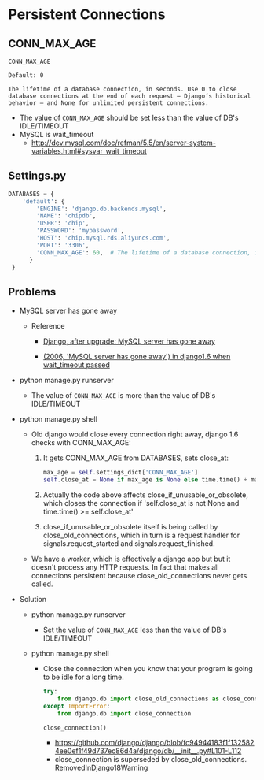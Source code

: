 # Persistent Connections

## CONN_MAX_AGE

```
CONN_MAX_AGE

Default: 0

The lifetime of a database connection, in seconds. Use 0 to close database connections at the end of each request — Django’s historical behavior — and None for unlimited persistent connections.
```

* The value of ``CONN_MAX_AGE`` should be set less than the value of DB's IDLE/TIMEOUT
* MySQL is wait_timeout
  * http://dev.mysql.com/doc/refman/5.5/en/server-system-variables.html#sysvar_wait_timeout

##  Settings.py

```python
DATABASES = {
    'default': {
        'ENGINE': 'django.db.backends.mysql',
        'NAME': 'chipdb',
        'USER': 'chip',
        'PASSWORD': 'mypassword',
        'HOST': 'chip.mysql.rds.aliyuncs.com',
        'PORT': '3306',
        'CONN_MAX_AGE': 60,  # The lifetime of a database connection, in seconds. Default 0.
      }
 }
```

## Problems

* MySQL server has gone away

  * Reference

    * [Django, after upgrade: MySQL server has gone away](http://stackoverflow.com/questions/26958592/django-after-upgrade-mysql-server-has-gone-away)

    * [(2006, 'MySQL server has gone away') in django1.6 when wait_timeout passed](https://code.djangoproject.com/ticket/21597#comment:12)

* python manage.py runserver

  * The value of ``CONN_MAX_AGE`` is more than the value of DB's IDLE/TIMEOUT

* python manage.py shell

  * Old django would close every connection right away, django 1.6 checks with CONN_MAX_AGE:

    1. It gets CONN_MAX_AGE from DATABASES, sets close_at:

       ```python
       max_age = self.settings_dict['CONN_MAX_AGE']
       self.close_at = None if max_age is None else time.time() + max_age
       ```

    2. Actually the code above affects close_if_unusable_or_obsolete, which closes the connection if 'self.close_at is not None and time.time() >= self.close_at'

    3. close_if_unusable_or_obsolete itself is being called by close_old_connections, which in turn is a request handler for signals.request_started and signals.request_finished.

  * We have a worker, which is effectively a django app but but it doesn't process any HTTP requests. In fact that makes all connections persistent because close_old_connections never gets called.

* Solution

  * python manage.py runserver

    * Set the value of ``CONN_MAX_AGE`` less than the value of DB's IDLE/TIMEOUT

  * python manage.py shell

    * Close the connection when you know that your program is going to be idle for a long time.

      ```python
      try:
          from django.db import close_old_connections as close_connection
      except ImportError:
          from django.db import close_connection

      close_connection()
      ```

      * https://github.com/django/django/blob/fc94944183f1f1325824ee0ef1f49d737ec86d4a/django/db/__init__.py#L101-L112
      * close_connection is superseded by close_old_connections. RemovedInDjango18Warning


​